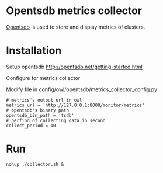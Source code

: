# Opentsdb metrics collector
[Opentsdb](http://opentsdb.net) is used to store and display metrics of clusters.

# Installation
Setup opentsdb
<http://opentsdb.net/getting-started.html>

Configure for metrics collector

Modify file in config/owl/opentsdb/metrics_collector_config.py

    # metrics's output url in owl
    metrics_url = 'http://127.0.0.1:8000/monitor/metrics'
    # opentsdb's binary path
    opentsdb_bin_path = 'tsdb'
    # perfiod of collecting data in second
    collect_period = 10

# Run

    nohup ./collector.sh &
